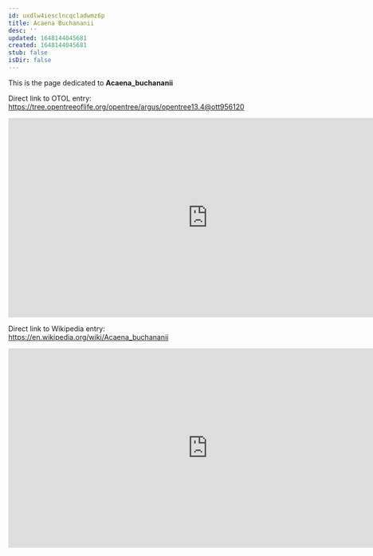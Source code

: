 ```yaml
---
id: uxdlw4iesclncqcladwmz6p
title: Acaena Buchananii
desc: ''
updated: 1648144045681
created: 1648144045681
stub: false
isDir: false
---
```

This is the page dedicated to **Acaena_buchananii**


Direct link to OTOL entry: https://tree.opentreeoflife.org/opentree/argus/opentree13.4@ott956120



<html>
    <body>
    <iframe src="https://tree.opentreeoflife.org/opentree/argus/opentree13.4@ott956120"
    width="800" height="400" frameborder="0" allowfullscreen> </iframe>
    </body>
</html>
    


Direct link to Wikipedia entry: https://en.wikipedia.org/wiki/Acaena_buchananii



<html>
    <body>
    <iframe src="https://en.wikipedia.org/wiki/Acaena_buchananii"
    width="800" height="400" frameborder="0" allowfullscreen> </iframe>
    </body>
</html>
    
